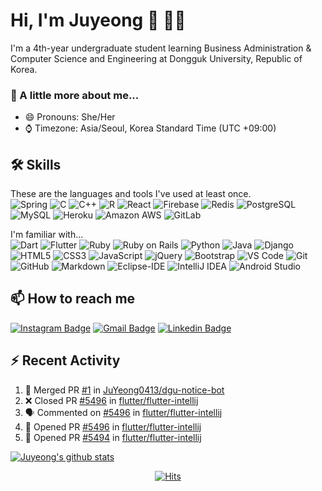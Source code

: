 # Hi, I'm Juyeong :wave: :woman:‍:computer:

I'm a 4th-year undergraduate student learning Business Administration & Computer Science and Engineering at Dongguk University, Republic of Korea.  

### :parrot: A little more about me...
- 😄 Pronouns: She/Her
- ⌚ Timezone: Asia/Seoul, Korea Standard Time (UTC +09:00)


## :hammer_and_wrench: Skills
These are the languages and tools I've used at least once.  
![Spring](https://img.shields.io/badge/Spring-6DB33f?style=flat-square&logo=spring&logoColor=white)
![C](https://img.shields.io/badge/C-A8B9CC?style=flat-square&logo=C&logoColor=white)
![C++](https://img.shields.io/badge/-C++-00599C?style=flat-square&logo=c)
![R](https://img.shields.io/badge/R-276D73?style=flat-square&logo=r)
![React](https://img.shields.io/badge/-React-black?style=flat-square&logo=react)
![Firebase](https://img.shields.io/badge/Firebase-black?style=flat-square&logo=firebase)
![Redis](https://img.shields.io/badge/-Redis-black?style=flat-square&logo=Redis)
![PostgreSQL](https://img.shields.io/badge/-PostgreSQL-336791?style=flat-square&logo=postgresql)
![MySQL](https://img.shields.io/badge/-MySQL-black?style=flat-square&logo=mysql)
![Heroku](https://img.shields.io/badge/-Heroku-430098?style=flat-square&logo=heroku)
![Amazon AWS](https://img.shields.io/badge/Amazon%20AWS-232F3E?style=flat-square&logo=amazon-aws)
![GitLab](https://img.shields.io/badge/-GitLab-FCA121?style=flat-square&logo=gitlab)

I'm familiar with...  
![Dart](https://img.shields.io/badge/Dart-0175C2?style=flat-square&logo=Dart&logoColor=white)
![Flutter](https://img.shields.io/badge/Flutter-02569B?style=flat-square&logo=Flutter&logoColor=white)
![Ruby](https://img.shields.io/badge/Ruby-CC342D?style=flat-square&logo=Ruby)
![Ruby on Rails](https://img.shields.io/badge/Ruby%20on%20Rails-CC0000?style=flat-square&logo=ruby-on-rails)
![Python](https://img.shields.io/badge/-Python-black?style=flat-square&logo=Python)
![Java](http://img.shields.io/badge/-Java-5B4638?style=flat-square&logo=java&logoColor=ffffff)
![Django](https://img.shields.io/badge/-Django-092E20?style=flat-square&logo=Django)
![HTML5](https://img.shields.io/badge/-HTML5-E34F26?style=flat-square&logo=html5&logoColor=white)
![CSS3](https://img.shields.io/badge/-CSS3-1572B6?style=flat-square&logo=css3)
![JavaScript](https://img.shields.io/badge/-JavaScript-black?style=flat-square&logo=javascript)
![jQuery](https://img.shields.io/badge/_-jQuery-292e33?style=flat-square&logo=jQuery&logoColor=fff)
![Bootstrap](https://img.shields.io/badge/_-Bootstrap-563D7C?style=flat-square&logo=bootstrap&logoColor=white)
![VS Code](https://img.shields.io/badge/-VS%20Code-007ACC?style=flat-square&logo=visual-studio-code)
![Git](https://img.shields.io/badge/-Git-black?style=flat-square&logo=git)
![GitHub](https://img.shields.io/badge/-GitHub-181717?style=flat-square&logo=github)
![Markdown](https://img.shields.io/badge/-Markdown-000000?style=flat-square&logo=markdown)
![Eclipse-IDE](http://img.shields.io/badge/-Eclipse-2C2255?style=flat-square&logo=eclipse&logoColor=ffffff)
![IntelliJ IDEA](http://img.shields.io/badge/-IntelliJ%20IDEA-black?style=flat-square&logo=intellij-idea&logoColor=ffffff)
![Android Studio](http://img.shields.io/badge/-Android%20Studio-3DDC84?style=flat-square&logo=android-studio&logoColor=ffffff)


## :mailbox: How to reach me
[![Instagram Badge](https://img.shields.io/badge/-Instagram-dd2a7b?style=flat-square&logo=instagram&logoColor=white&link=https://www.instagram.com/jy__0413/?hl=ko)](https://www.instagram.com/jy__0413/?hl=ko)
[![Gmail Badge](https://img.shields.io/badge/Gmail-d14836?style=flat-square&logo=Gmail&logoColor=white&link=mailto:juyeonglee0413@gmail.com)](mailto:juyeonglee0413@gmail.com)
[![Linkedin Badge](https://img.shields.io/badge/-LinkedIn-0077B5?style=flat-square&logo=Linkedin&logoColor=white)](https://www.linkedin.com/in/juyeonglee0413)


## :zap: Recent Activity
<!--START_SECTION:activity-->
1. 🎉 Merged PR [#1](https://github.com/JuYeong0413/dgu-notice-bot/pull/1) in [JuYeong0413/dgu-notice-bot](https://github.com/JuYeong0413/dgu-notice-bot)
2. ❌ Closed PR [#5496](https://github.com/flutter/flutter-intellij/pull/5496) in [flutter/flutter-intellij](https://github.com/flutter/flutter-intellij)
3. 🗣 Commented on [#5496](https://github.com/flutter/flutter-intellij/issues/5496) in [flutter/flutter-intellij](https://github.com/flutter/flutter-intellij)
4. 💪 Opened PR [#5496](https://github.com/flutter/flutter-intellij/pull/5496) in [flutter/flutter-intellij](https://github.com/flutter/flutter-intellij)
5. 💪 Opened PR [#5494](https://github.com/flutter/flutter-intellij/pull/5494) in [flutter/flutter-intellij](https://github.com/flutter/flutter-intellij)
<!--END_SECTION:activity-->

[![Juyeong's github stats](https://github-readme-stats.vercel.app/api?username=JuYeong0413&show_icons=true&hide=stars)](https://github.com/anuraghazra/github-readme-stats)
<!--
[![Top Langs](https://github-readme-stats.vercel.app/api/top-langs/?username=JuYeong0413&layout=compact&langs_count=6)](https://github.com/anuraghazra/github-readme-stats)
-->
  
<div align=center>
  
  [![Hits](https://hits.seeyoufarm.com/api/count/incr/badge.svg?url=https%3A%2F%2Fgithub.com%2FJuYeong0413%2Fhit-counter&count_bg=%23E85A71&title_bg=%23A5D296&icon=&icon_color=%23E7E7E7&title=hits&edge_flat=false)](https://hits.seeyoufarm.com)
  
</div>

<!--
**JuYeong0413/JuYeong0413** is a ✨ _special_ ✨ repository because its `README.md` (this file) appears on your GitHub profile.

Here are some ideas to get you started:

- 🔭 I’m currently working on ...
- 🌱 I’m currently learning ...
- 👯 I’m looking to collaborate on ...
- 🤔 I’m looking for help with ...
- 💬 Ask me about ...
- 📫 How to reach me: ...
- 😄 Pronouns: ...
- ⚡ Fun fact: ...
-->
